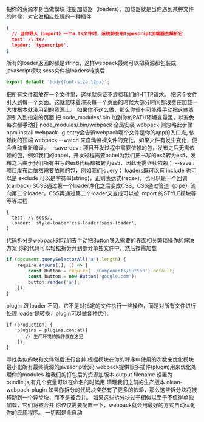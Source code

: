 把你的资源本身当做模块
注册加载器（loaders），加载器就是当你遇到某种文件的时候，对它做相应处理的一种插件
```json
{
  // 当你导入（import）一个a.ts文件时，系统将会用Typescript加载器去解析它
  test: /\.ts/,
  loader: 'typescript',
}
```
所有的loader返回的都是string，这样webpack最终可以把资源都包装成javascript模块
scss文件被loaders转换后
```javascript
export default 'body{font-size:12px}';
```
把所有文件都放在一个文件里，这样就保证不浪费我们的HTTP请求。
把这个文件引入到每一个页面。这就意味着渲染每一个页面的时候大部分时间都浪费在加载一大堆根本就没用到的资源上。
如果你不这么做，那么你很有可能得手动把这些资源引入到指定的页面
把 node_modules/.bin 加到你的PATH环境变量里，以避免每次都手动打 node_modules/.bin/webpack 
全局安装 webpack 则忽略此步骤 npm install webpack -g
entry会告诉webpack哪个文件是你的app的入口点, 依赖树的顶端
webpack --watch 来自动监视文件的变化，如果文件有发生变化，便会自动重新编译。
--save-dev : 项目开发过程中需要依赖的包，发布之后无需依赖的包，例如我们的babel，开发过程需要babel为我们把书写的es6转为es5，发布之后由于我们所有书写的es6代码都被转为es5，因此无需继续依赖；
--save : 项目发布后依然需要依赖的包，例如我们jquery；
loaders既可以有 include 也可以是 exclude
可以是字符串(string)，正则表达式(regex)，也可以是一个回调(callback)
SCSS通过第一个loader净化之后变成CSS，CSS通过管道（pipe）流向第二个loader，CSS再通过第二个loader又变成可以被 import 的STYLE模块等等等过程
```
{
  test: /\.scss/,
  loader: 'style-loader!css-loader!sass-loader',
}
```
代码拆分是webpack对我们去手动把Button导入需要的界面相关繁琐操作的解决方案
你的代码可以轻松拆分开到部分单独文件中，然后按需加载
```javascript
if (document.querySelectorAll('a').length) {
    require.ensure([], () => {
        const Button = require('./Components/Button').default;
        const button = new Button('google.com');
        button.render('a');
    });
}
```
plugin 跟 loader 不同，它不是对指定的文件执行一些操作，而是对所有文件进行处理
loader是转换，plugin可以做各种优化
```
if (production) {
    plugins = plugins.concat([
       // 生产环境的插件放在这里
    ]);
}
```
寻找类似的块和文件然后进行合并
根据模块在你的程序中使用的次数来优化模块
最小化所有最终资源的javascript代码
webpack提供很多插件(plugin)用来优化处理你的modules
给我们的打包后的资源加版本
output.filename 设置为 bundle.js,有几个变量可以在命名的时候用
清理我们之前的生产版本 clean-webpack-plugin
如果你拆分的代码块突然有了更多的依赖，那么这些拆分块将被移动到一个异步块，而不是被合并。
如果这些拆分块过于相似以至于不值得单独加载，它们将被合并
你仅仅需要配置一下，webpack就会用最好的方式自动优化你的应用程序。
一切都是全自动
